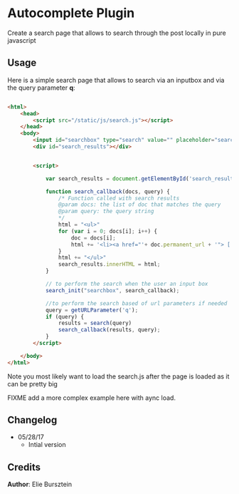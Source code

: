 # Autocomplete Plugin

Create a search page that allows to search through the post locally in pure javascript

## Usage

Here is a simple search page that allows to search  via an inputbox and via the query parameter **q**:

```html

<html>
    <head>
        <script src="/static/js/search.js"></script>
    </head>
    <body>
        <input id="searchbox" type="search" value="" placeholder="search" size="30">
        <div id="search_results"></div>


        <script>

            var search_results = document.getElementById('search_results') 

            function search_callback(docs, query) {
                /* Function called with search results
                @param docs: the list of doc that matches the query
                @param query: the query string
                */
                html = "<ul>"
                for (var i = 0; docs[i]; i++) {
                    doc = docs[i];
                    html += '<li><a href="'+ doc.permanent_url + '"> [' + doc.score + "]" + doc.title + "</a></li>";
                }
                html += "</ul>" 
                search_results.innerHTML = html;
            }

            // to perform the search when the user an input box
            search_init("searchbox", search_callback);

            //to perform the search based of url parameters if needed
            query = getURLParameter('q');
            if (query) {
                results = search(query)
                search_callback(results, query);
            }
        </script>

    </body>
</html>

```

Note you most likely  want to load the search.js after the page is loaded as it can be pretty big

FIXME add a more complex example here with aync load.

## Changelog

- 05/28/17
  - Intial version

## Credits

**Author**: Elie Bursztein
